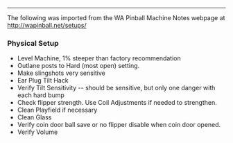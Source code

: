 ***
The following was imported from the WA Pinball Machine Notes webpage at http://wapinball.net/setups/
### Physical Setup
-   Level Machine, 1% steeper than factory recommendation
-   Outlane posts to Hard (most open) setting.
-   Make slingshots very sensitive
-   Ear Plug Tilt Hack
-   Verify Tilt Sensitivity -- should be sensitive, but only one danger with each hard bump
-   Check flipper strength. Use Coil Adjustments if needed to strengthen.
-   Clean Playfield if necessary
-   Clean Glass
-   Verify coin door ball save or no flipper disable when coin door opened.
-   Verify Volume

